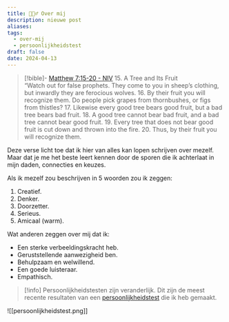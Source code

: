 ```yaml
---
title: 🙋🏿‍♂️ Over mij
description: nieuwe post
aliases: 
tags:
  - over-mij
  - persoonlijkheidstest
draft: false
date: 2024-04-13
---
```

> [!bible]- [Matthew 7:15-20 - NIV](https://bolls.life/NIV/40/7/)
> 15. A Tree and Its Fruit<br/>“Watch out for false prophets. They come to you in sheep’s clothing, but inwardly they are ferocious wolves.
> 16. By their fruit you will recognize them. Do people pick grapes from thornbushes, or figs from thistles?
> 17. Likewise every good tree bears good fruit, but a bad tree bears bad fruit.
> 18. A good tree cannot bear bad fruit, and a bad tree cannot bear good fruit.
> 19. Every tree that does not bear good fruit is cut down and thrown into the fire.
> 20. Thus, by their fruit you will recognize them.

Deze verse licht toe dat ik hier van alles kan lopen schrijven over mezelf. Maar dat je me het beste leert kennen door de sporen die ik achterlaat in mijn daden, connecties en keuzes.

Als ik mezelf zou beschrijven in 5 woorden zou ik zeggen:
1. Creatief.
2. Denker.
3. Doorzetter.
4. Serieus.
5. Amicaal (warm).

Wat anderen zeggen over mij dat ik:
- Een sterke verbeeldingskracht heb.
- Geruststellende aanwezigheid ben.
- Behulpzaam en welwillend.
- Een goede luisteraar.
- Empathisch.

>[!info] Persoonlijkheidstesten zijn veranderlijk.
>Dit zijn de meest recente resultaten van een [persoonlijkheidstest](https://www.16personalities.com/nl) die ik heb gemaakt.

![[persoonlijkheidstest.png]]